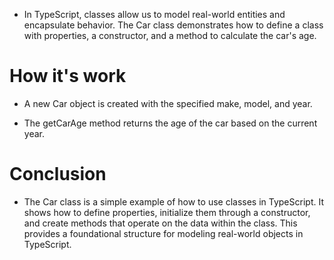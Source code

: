 - In TypeScript, classes allow us to model real-world entities and encapsulate behavior. The Car class demonstrates how to define a class with properties, a constructor, and a method to calculate the car's age.

# How it's work 
- A new Car object is created with the specified make, model, and year.

- The getCarAge method returns the age of the car based on the current year.

# Conclusion
- The Car class is a simple example of how to use classes in TypeScript. It shows how to define properties, initialize them through a constructor, and create methods that operate on the data within the class. This provides a foundational structure for modeling real-world objects in TypeScript.